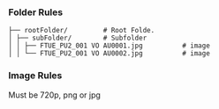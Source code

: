 
### Folder Rules

```
├── rootFolder/         # Root Folde.
│ ├── subFolder/        # Subfolder
│ │ ├── FTUE_PU2_001 VO AU0001.jpg          # image
│ │ └── FTUE_PU2_001 VO AU0002.jpg          # image
```


### Image Rules

Must be 720p, png or jpg
